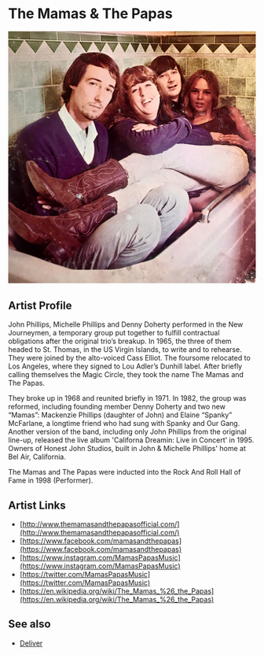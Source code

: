 # The Mamas & The Papas

![](../../assets/artists/The_Mamas_and_The_Papas.png)

## Artist Profile

John Phillips, Michelle Phillips and Denny Doherty performed in the New Journeymen, a temporary group put together to fulfill contractual obligations after the original trio’s breakup. In 1965, the three of them headed to St. Thomas, in the US Virgin Islands, to write and to rehearse. They were joined by the alto-voiced Cass Elliot. The foursome relocated to Los Angeles, where they signed to Lou Adler’s Dunhill label. After briefly calling themselves the Magic Circle, they took the name The Mamas and The Papas.

They broke up in 1968 and reunited briefly in 1971. In 1982, the group was reformed, including founding member Denny Doherty and two new “Mamas”: Mackenzie Phillips (daughter of John) and Elaine “Spanky” McFarlane, a longtime friend who had sung with Spanky and Our Gang. Another version of the band, including only John Phillips from the original line-up, released the live album 'Californa Dreamin: Live in Concert' in 1995.
Owners of Honest John Studios, built in John & Michelle Phillips' home at Bel Air, California.

The Mamas and The Papas were inducted into the Rock And Roll Hall of Fame in 1998 (Performer).

## Artist Links

- [http://www.themamasandthepapasofficial.com/](http://www.themamasandthepapasofficial.com/)
- [https://www.facebook.com/mamasandthepapas](https://www.facebook.com/mamasandthepapas)
- [https://www.instagram.com/MamasPapasMusic](https://www.instagram.com/MamasPapasMusic)
- [https://twitter.com/MamasPapasMusic](https://twitter.com/MamasPapasMusic)
- [https://en.wikipedia.org/wiki/The_Mamas_%26_the_Papas](https://en.wikipedia.org/wiki/The_Mamas_%26_the_Papas)


## See also

- [Deliver](Deliver.md)
